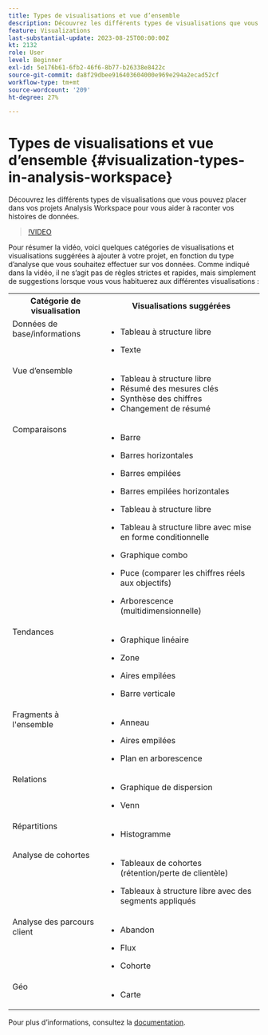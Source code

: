 ```yaml
---
title: Types de visualisations et vue d’ensemble
description: Découvrez les différents types de visualisations que vous pouvez placer dans vos projets Analysis Workspace pour vous aider à raconter vos histoires de données.
feature: Visualizations
last-substantial-update: 2023-08-25T00:00:00Z
kt: 2132
role: User
level: Beginner
exl-id: 5e176b61-6fb2-46f6-8b77-b26338e8422c
source-git-commit: da8f29dbee916403604000e969e294a2ecad52cf
workflow-type: tm+mt
source-wordcount: '209'
ht-degree: 27%

---
```


# Types de visualisations et vue d’ensemble {#visualization-types-in-analysis-workspace}

Découvrez les différents types de visualisations que vous pouvez placer dans vos projets Analysis Workspace pour vous aider à raconter vos histoires de données.

>[!VIDEO](https://video.tv.adobe.com/v/23994/?quality=12&learn=on)

Pour résumer la vidéo, voici quelques catégories de visualisations et visualisations suggérées à ajouter à votre projet, en fonction du type d’analyse que vous souhaitez effectuer sur vos données. Comme indiqué dans la vidéo, il ne s’agit pas de règles strictes et rapides, mais simplement de suggestions lorsque vous vous habituerez aux différentes visualisations :

<table style="max-width: 1214px;">
<tr>
    <th>
        Catégorie de visualisation
    </th>
    <th>
        Visualisations suggérées
    </th>
</tr>
<tr>
  <td style="vertical-align: top;">Données de base/informations
  </td>

<td style="vertical-align: top;">

* Tableau à structure libre
* Texte

  </td>
</tr>
<tr>
  <td style="vertical-align: top;">Vue d’ensemble
  </td>

<td style="vertical-align: top;">

* Tableau à structure libre
* Résumé des mesures clés
* Synthèse des chiffres
* Changement de résumé

</td>
</tr>
<tr>
  <td style="vertical-align: top;">Comparaisons
  </td>

<td style="vertical-align: top;">

* Barre
* Barres horizontales
* Barres empilées
* Barres empilées horizontales
* Tableau à structure libre
* Tableau à structure libre avec mise en forme conditionnelle
* Graphique combo
* Puce (comparer les chiffres réels aux objectifs)
* Arborescence (multidimensionnelle)

  </td>
</tr>
<tr>
  <td style="vertical-align: top;">Tendances
  </td>

<td style="vertical-align: top;">

* Graphique linéaire
* Zone
* Aires empilées
* Barre verticale

  </td>
</tr>
<tr>
  <td style="vertical-align: top;">Fragments à l'ensemble
  </td>

<td style="vertical-align: top;">

* Anneau
* Aires empilées
* Plan en arborescence

  </td>
</tr>
<tr>
  <td style="vertical-align: top;">Relations
  </td>

<td style="vertical-align: top;">

* Graphique de dispersion
* Venn

  </td>
</tr>
<tr>
  <td style="vertical-align: top;">Répartitions
  </td>

<td style="vertical-align: top;">

* Histogramme

  </td>
</tr>
<tr>
  <td style="vertical-align: top;">Analyse de cohortes
  </td>

<td style="vertical-align: top;">

* Tableaux de cohortes (rétention/perte de clientèle)
* Tableaux à structure libre avec des segments appliqués

  </td>
</tr>
<tr>
  <td style="vertical-align: top;">Analyse des parcours client
  </td>

<td style="vertical-align: top;">

* Abandon
* Flux
* Cohorte

  </td>
</tr>
<tr>
  <td style="vertical-align: top;">Géo
  </td>

<td style="vertical-align: top;">

* Carte

  </td>
</tr>


</table>

Pour plus d’informations, consultez la [documentation](https://experienceleague.adobe.com/docs/analytics/analyze/analysis-workspace/visualizations/freeform-analysis-visualizations.html?lang=fr).
